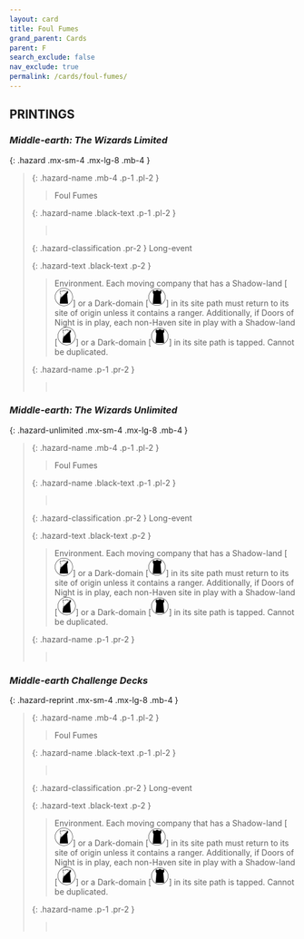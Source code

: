 ```yaml
---
layout: card
title: Foul Fumes
grand_parent: Cards
parent: F
search_exclude: false
nav_exclude: true
permalink: /cards/foul-fumes/
---
```


## PRINTINGS


### _Middle-earth: The Wizards Limited_

{: .hazard .mx-sm-4 .mx-lg-8 .mb-4 }
> {: .hazard-name .mb-4 .p-1 .pl-2 }
> > <div class="hazard-mp"></div>
> > <div class="card-name">Foul Fumes</div>
>
> {: .hazard-name .black-text .p-1 .pl-2 }
> > &nbsp;
>
> {: .hazard-classification .pr-2 }
> Long-event
>
> {: .hazard-text .black-text .p-2 }
> > Environment. Each moving company that has a Shadow-land \[![](/assets/images/shadow-land.svg)] or a Dark-domain \[![](/assets/images/dark-domain.svg)] in its site path must return to its site of origin unless it contains a ranger. Additionally, if Doors of Night is in play, each non-Haven site in play with a Shadow-land \[![](/assets/images/shadow-land.svg)] or a Dark-domain \[![](/assets/images/dark-domain.svg)] in its site path is tapped. Cannot be duplicated. 
>
> {: .hazard-name .p-1 .pr-2 }
> > <div class="card-shield"></div>
> > <div class="card-corruption">&nbsp;</div>

### _Middle-earth: The Wizards Unlimited_

{: .hazard-unlimited .mx-sm-4 .mx-lg-8 .mb-4 }
> {: .hazard-name .mb-4 .p-1 .pl-2 }
> > <div class="hazard-mp"></div>
> > <div class="card-name">Foul Fumes</div>
>
> {: .hazard-name .black-text .p-1 .pl-2 }
> > &nbsp;
>
> {: .hazard-classification .pr-2 }
> Long-event
>
> {: .hazard-text .black-text .p-2 }
> > Environment. Each moving company that has a Shadow-land \[![](/assets/images/shadow-land.svg)] or a Dark-domain \[![](/assets/images/dark-domain.svg)] in its site path must return to its site of origin unless it contains a ranger. Additionally, if Doors of Night is in play, each non-Haven site in play with a Shadow-land \[![](/assets/images/shadow-land.svg)] or a Dark-domain \[![](/assets/images/dark-domain.svg)] in its site path is tapped. Cannot be duplicated. 
>
> {: .hazard-name .p-1 .pr-2 }
> > <div class="card-shield"></div>
> > <div class="card-corruption-white">&nbsp;</div>

### _Middle-earth Challenge Decks_

{: .hazard-reprint .mx-sm-4 .mx-lg-8 .mb-4 }
> {: .hazard-name .mb-4 .p-1 .pl-2 }
> > <div class="hazard-mp"></div>
> > <div class="card-name">Foul Fumes</div>
>
> {: .hazard-name .black-text .p-1 .pl-2 }
> > &nbsp;
>
> {: .hazard-classification .pr-2 }
> Long-event
>
> {: .hazard-text .black-text .p-2 }
> > Environment. Each moving company that has a Shadow-land \[![](/assets/images/shadow-land.svg)] or a Dark-domain \[![](/assets/images/dark-domain.svg)] in its site path must return to its site of origin unless it contains a ranger. Additionally, if Doors of Night is in play, each non-Haven site in play with a Shadow-land \[![](/assets/images/shadow-land.svg)] or a Dark-domain \[![](/assets/images/dark-domain.svg)] in its site path is tapped. Cannot be duplicated. 
>
> {: .hazard-name .p-1 .pr-2 }
> > <div class="card-shield"></div>
> > <div class="card-corruption-white">&nbsp;</div>
